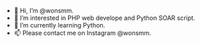- 👋 Hi, I’m @wonsmm.
- 👀 I’m interested in PHP web develope and Python SOAR script.
- 🌱 I’m currently learning Python.
- 📫 Please contact me on Instagram @wonsmm.

<!---
wonsmm/wonsmm is a ✨ special ✨ repository because its `README.md` (this file) appears on your GitHub profile.
You can click the Preview link to take a look at your changes.
--->
